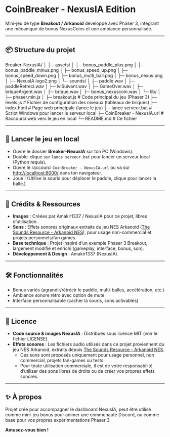 # CoinBreaker - NexusIA Edition

Mini-jeu de type **Breakout / Arkanoid** développé avec Phaser 3, intégrant une mécanique de bonus NexusCoins et une ambiance personnalisée.

---

## 📦 Structure du projet

Breaker-NexusIA/
│
├─ assets/
│ ├─ bonus_paddle_plus.png
│ ├─ bonus_paddle_minus.png
│ ├─ bonus_speed_up.png
│ ├─ bonus_speed_down.png
│ ├─ bonus_multi_ball.png
│ ├─ bonus_nexus.png
│ ├─ NexusIA logo2.png
│ └─ sounds/
│ ├─ paddle.wav
│ ├─ paddleRetreci.wav
│ ├─ lvlSuivant.wav
│ ├─ GameOver.wav
│ ├─ briqueArgent.wav
│ ├─ brique.wav
│ ├─ bonus_nexuscoin.wav
│ └─ lib/
│ ├─ phaser.min.js
│
├─ breakout.js # Code principal du jeu (Phaser 3)
├─ levels.js # Fichier de configuration des niveaux (tableaux de briques)
├─ index.html # Page web principale (lance le jeu)
├─ lance serveur.bat # Script Windows pour lancer le serveur local
├─ CoinBreaker - NexusIA.url # Raccourci web vers le jeu en local
└─ README.md # Ce fichier

---

## 🚀 Lancer le jeu en local

- Ouvre le dossier **Breaker-NexusIA** sur ton PC (Windows).
- Double-clique sur `lance serveur.bat` pour lancer un serveur local (Python requis).
- Ouvre le raccourci `CoinBreaker - NexusIA.url` ou va sur [http://localhost:8000/](http://localhost:8000/) dans ton navigateur.
- Joue ! (Utilise la souris pour déplacer le paddle, clique pour lancer la balle.)

---

## 🎨 Crédits & Ressources

- **Images** : Créées par Amakir1337 / NexusIA pour ce projet, libres d’utilisation.
- **Sons** : Effets sonores originaux extraits du jeu NES Arkanoid ([The Sounds Resource - Arkanoid NES](https://www.sounds-resource.com/nes/arkanoid/sound/3698/)), pour usage non-commercial et projets personnels/fan games.
- **Base technique** : Projet inspiré d’un exemple Phaser 3 Breakout, largement modifié et enrichi (gameplay, interface, bonus, son).
- **Développement & Design** : Amakir1337 (NexusIA).

---

## 🛠 Fonctionnalités

- Bonus variés (agrandir/rétrécir le paddle, multi-balles, accélération, etc.)
- Ambiance sonore rétro avec option de mute
- Interface personnalisable (cacher la souris, sons activables)

---

## 📝 Licence

- **Code source & images NexusIA** : Distribués sous licence MIT (voir le fichier LICENSE).
- **Effets sonores** : Les fichiers audio utilisés dans ce projet proviennent du jeu NES Arkanoid, extraits depuis [The Sounds Resource - Arkanoid NES](https://www.sounds-resource.com/nes/arkanoid/sound/3698/).
  - Ces sons sont proposés uniquement pour usage personnel, non commercial, projets fan-games ou tests.
  - Pour toute utilisation commerciale, il est de votre responsabilité d’utiliser des sons libres de droits ou de créer vos propres effets sonores.

---

## ✨ À propos

Projet créé pour accompagner le dashboard NexusIA, peut être utilisé comme mini-jeu bonus pour animer une communauté Discord, ou comme base pour vos propres expérimentations Phaser 3.

**Amusez-vous bien !**